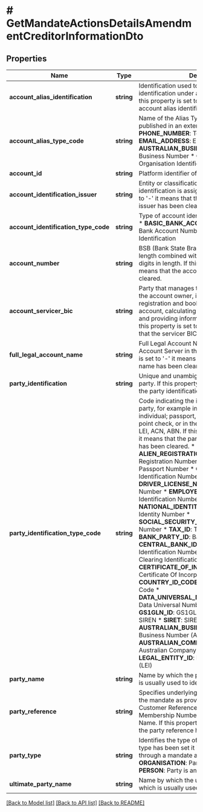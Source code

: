 # # GetMandateActionsDetailsAmendmentCreditorInformationDto

## Properties

Name | Type | Description | Notes
------------ | ------------- | ------------- | -------------
**account_alias_identification** | **string** | Identification used to indicate the account identification under another specified name. If this property is set to &#39;-&#39; it means that the account alias identification has been cleared. | [optional]
**account_alias_type_code** | **string** | Name of the Alias Type, in a coded form as published in an external list. * **PHONE_NUMBER**: Telephone Number * **EMAIL_ADDRESS**: Email Address * **AUSTRALIAN_BUSINESS_NUMBER**: Australian Business Number * **ORGANISATION_ID**: Organisation Identifier | [optional]
**account_id** | **string** | Platform identifier of the creditor account | [optional]
**account_identification_issuer** | **string** | Entity or classification under which the identification is assigned. If this property is set to &#39;-&#39; it means that the account identification issuer has been cleared. | [optional]
**account_identification_type_code** | **string** | Type of account identification, in a coded form. * **BASIC_BANK_ACCOUNT_NUMBER**: Basic Bank Account Number * **ALIAS**: Alias Identification | [optional]
**account_number** | **string** | BSB (Bank State Branch) of Account, 6 digits in length combined with account number, 5-9 digits in length. If this property is set to &#39;-&#39; it means that the account identification has been cleared. | [optional]
**account_servicer_bic** | **string** | Party that manages the account on behalf of the account owner, includes managing the registration and booking of entries on the account, calculating balances on the account and providing information about the account. If this property is set to &#39;ZZZZZZZZZZZ&#39; it means that the servicer BIC has been cleared. | [optional]
**full_legal_account_name** | **string** | Full Legal Account Name recorded by the Account Server in their records. If this property is set to &#39;-&#39; it means that the full legal account name has been cleared. | [optional]
**party_identification** | **string** | Unique and unambiguous identification of the party. If this property is set to &#39;-&#39; it means that the party identification has been cleared. | [optional]
**party_identification_type_code** | **string** | Code indicating the identification type of the party, for example in the case of a private individual; passport, driver licence, or 100 point check, or in the case of an organisation; LEI, ACN, ABN. If this property is set to &#39;ZZZZ&#39; it means that the party identification type code has been cleared. * **ALIEN_REGISTRATION_NUMBER**: Alien Registration Number * **PASSPORT_NUMBER**: Passport Number * **CUSTOMER_ID**: Customer Identification Number * **DRIVER_LICENSE_NUMBER**: Drivers License Number * **EMPLOYEE_ID**: Employee Identification Number * **NATIONAL_IDENTITY_NUMBER**: National Identity Number * **SOCIAL_SECURITY_NUMBER**: Social Security Number * **TAX_ID**: Tax Identification Number * **BANK_PARTY_ID**: Bank Party Identification * **CENTRAL_BANK_ID**: Central Bank Identification Number * **CLEARING_ID**: Clearing Identification Number * **CERTIFICATE_OF_INCORPORATION_NUMBER**: Certificate Of Incorporation Number * **COUNTRY_ID_CODE**: Country Identification Code * **DATA_UNIVERSAL_NUMBERING_SYSTEM**: Data Universal Numbering System * **GS1GLN_ID**: GS1GLN Identifier * **SIREN**: SIREN * **SIRET**: SIRET * **AUSTRALIAN_BUSINESS_NUMBER**: Australian Business Number (ABN) * **AUSTRALIAN_COMPANY_NUMBER**: Australian Company Number (ACN) * **LEGAL_ENTITY_ID**: Legal Entity Identification (LEI) | [optional]
**party_name** | **string** | Name by which the party is known and which is usually used to identify that party. | [optional]
**party_reference** | **string** | Specifies underlying reference associated with the mandate as provided by party, for example Customer Reference, Customer Number, Membership Number, Subscription Number, or Name. If this property is set to &#39;-&#39; it means that the party reference has been cleared. | [optional]
**party_type** | **string** | Identifies the type of a party. Once the party type has been set it is not possible to clear it through a mandate amendment. * **ORGANISATION**: Party is an organisation. * **PERSON**: Party is an private individual. | [optional]
**ultimate_party_name** | **string** | Name by which the ultimate party is known and which is usually used to identify that party. | [optional]

[[Back to Model list]](../../README.md#models) [[Back to API list]](../../README.md#endpoints) [[Back to README]](../../README.md)
